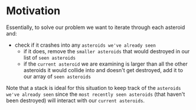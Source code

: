 # Motivation
Essentially, to solve our problem we want to iterate through each asteroid and:
* check if it crashes into any `asteroids we've already seen`
	* if it does, remove the `smaller asteroids` that would destroyed in our list of `seen asteroids`
	* if the `current asteroid` we are examining is larger than all the other asteroids it would collide into and doesn't get destroyed, add it to our array of `seen asteroids`

Note that a stack is ideal for this situation to keep track of the `asteroids we've already seen` since the `most recently seen asteroids` (that haven't been destroyed) will interact with our `current asteroids`. 